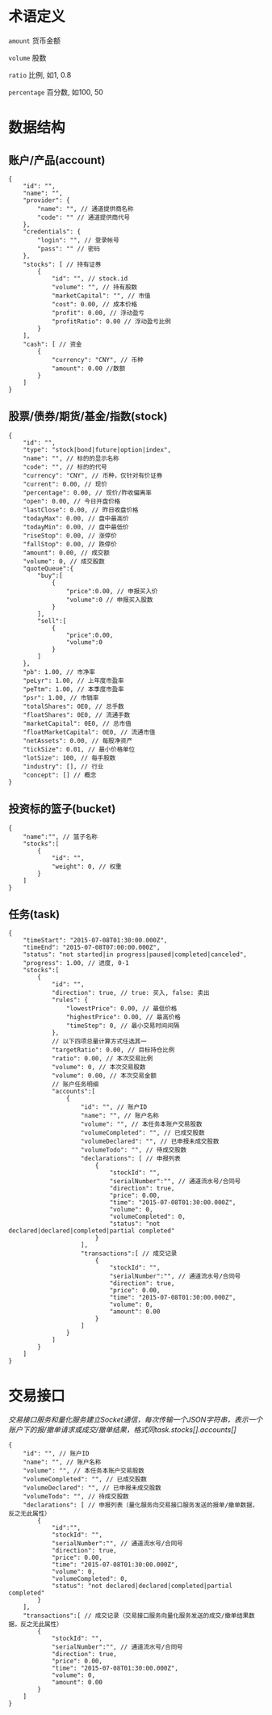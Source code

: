 术语定义
====================================

`amount` 货币金额

`volume` 股数

`ratio` 比例, 如1, 0.8

`percentage` 百分数, 如100, 50


数据结构
====================================

账户/产品(account)
------------------------------------

	{
		"id": "",
		"name": "",
		"provider": {
			"name": "", // 通道提供商名称
			"code": "" // 通道提供商代号
		},
		"credentials": {
			"login": "", // 登录帐号
			"pass": "" // 密码
		},
		"stocks": [ // 持有证券
			{
				"id": "", // stock.id
				"volume": "", // 持有股数
				"marketCapital": "", // 市值
				"cost": 0.00, // 成本价格
				"profit": 0.00, // 浮动盈亏
				"profitRatio": 0.00 // 浮动盈亏比例
			}
		],
		"cash": [ // 资金
			{
				"currency": "CNY", // 币种
				"amount": 0.00 //数额
			}
		]
	}

股票/债券/期货/基金/指数(stock)
------------------------------------

	{
		"id": "",
		"type": "stock|bond|future|option|index",
		"name": "", // 标的的显示名称
		"code": "", // 标的的代号
		"currency": "CNY", // 币种，仅针对有价证券
		"current": 0.00, // 现价
		"percentage": 0.00, // 现价/昨收偏离率
		"open": 0.00, // 今日开盘价格
		"lastClose": 0.00, // 昨日收盘价格
		"todayMax": 0.00, // 盘中最高价
		"todayMin": 0.00, // 盘中最低价
		"riseStop": 0.00, // 涨停价
		"fallStop": 0.00, // 跌停价
		"amount": 0.00, // 成交额
		"volume": 0, // 成交股数
		"quoteQueue":{
			"buy":[
				{
					"price":0.00, // 申报买入价
					"volume":0 // 申报买入股数
				}
			],
			"sell":[
				{
					"price":0.00,
					"volume":0
				}
			]
		},
		"pb": 1.00, // 市净率
		"peLyr": 1.00, // 上年度市盈率
		"peTtm": 1.00, // 本季度市盈率
		"psr": 1.00, // 市销率
		"totalShares": 0E0, // 总手数
		"floatShares": 0E0, // 流通手数
		"marketCapital": 0E0, // 总市值
		"floatMarketCapital": 0E0, // 流通市值
		"netAssets": 0.00, // 每股净资产
		"tickSize": 0.01, // 最小价格单位
		"lotSize": 100, // 每手股数
		"industry": [], // 行业
		"concept": [] // 概念
	}

投资标的篮子(bucket)
------------------------------------

	{
		"name":"", // 篮子名称
		"stocks":[
			{
				"id": "",
				"weight": 0, // 权重
			}
		]
	}

任务(task)
------------------------------------

	{
		"timeStart": "2015-07-08T01:30:00.000Z",
		"timeEnd": "2015-07-08T07:00:00.000Z",
		"status": "not started|in progress|paused|completed|canceled",
		"progress": 1.00, // 进度, 0-1
		"stocks":[
			{
				"id": "", 
				"direction": true, // true: 买入, false: 卖出
				"rules": {
					"lowestPrice": 0.00, // 最低价格
					"highestPrice": 0.00, // 最高价格
					"timeStep": 0, // 最小交易时间间隔
				},
				// 以下四项总量计算方式任选其一
				"targetRatio": 0.00, // 目标持仓比例
				"ratio": 0.00, // 本次交易比例
				"volume": 0, // 本次交易股数
				"volume": 0.00, // 本次交易金额
				// 账户任务明细
				"accounts":[
					{
						"id": "", // 账户ID
						"name": "", // 账户名称
						"volume": "", // 本任务本账户交易股数
						"volumeCompleted": "", // 已成交股数
						"volumeDeclared": "", // 已申报未成交股数
						"volumeTodo": "", // 待成交股数
						"declarations": [ // 申报列表
							{
								"stockId": "",
								"serialNumber":"", // 通道流水号/合同号
								"direction": true,
								"price": 0.00,
								"time": "2015-07-08T01:30:00.000Z",
								"volume": 0,
								"volumeCompleted": 0,
								"status": "not declared|declared|completed|partial completed"
							}
						],
						"transactions":[ // 成交记录
							{
								"stockId": "",
								"serialNumber":"", // 通道流水号/合同号
								"direction": true,
								"price": 0.00,
								"time": "2015-07-08T01:30:00.000Z",
								"volume": 0,
								"amount": 0.00
							}
						]
					}
				]
			}
		]
	}


交易接口
====================================

*交易接口服务和量化服务建立Socket通信，每次传输一个JSON字符串，表示一个账户下的报/撤单请求或成交/撤单结果，格式同task.stocks[].accounts[]*

	{
		"id": "", // 账户ID
		"name": "", // 账户名称
		"volume": "", // 本任务本账户交易股数
		"volumeCompleted": "", // 已成交股数
		"volumeDeclared": "", // 已申报未成交股数
		"volumeTodo": "", // 待成交股数
		"declarations": [ // 申报列表（量化服务向交易接口服务发送的报单/撤单数据，反之无此属性）
			{
				"id":"",
				"stockId": "",
				"serialNumber":"", // 通道流水号/合同号
				"direction": true,
				"price": 0.00,
				"time": "2015-07-08T01:30:00.000Z",
				"volume": 0,
				"volumeCompleted": 0,
				"status": "not declared|declared|completed|partial completed"
			}
		],
		"transactions":[ // 成交记录（交易接口服务向量化服务发送的成交/撤单结果数据，反之无此属性）
			{
				"stockId": "",
				"serialNumber":"", // 通道流水号/合同号
				"direction": true,
				"price": 0.00,
				"time": "2015-07-08T01:30:00.000Z",
				"volume": 0,
				"amount": 0.00
			}
		]
	}
